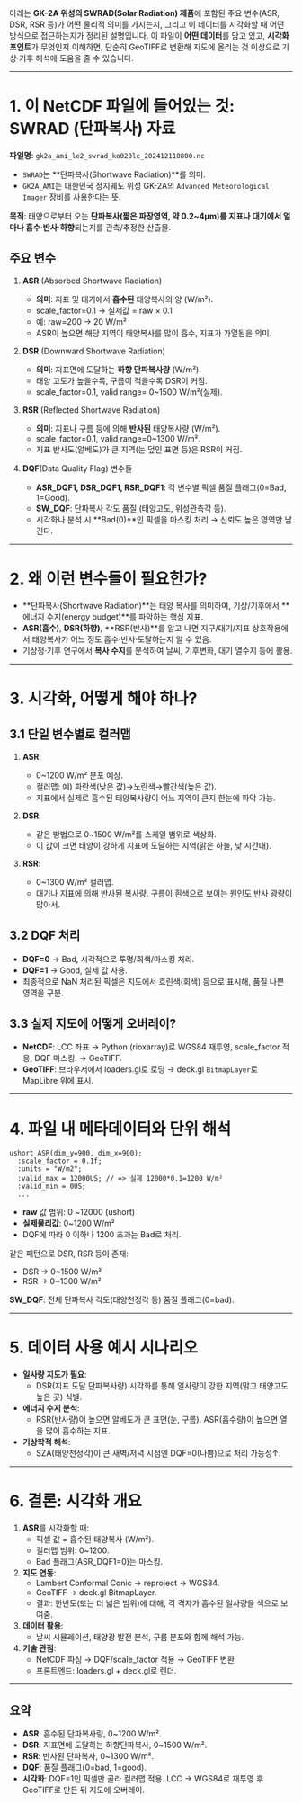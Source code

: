 아래는 **GK-2A 위성의 SWRAD(Solar Radiation) 제품**에 포함된 주요 변수(ASR, DSR, RSR 등)가 어떤 물리적 의미를 가지는지, 그리고 이 데이터를 시각화할 때 어떤 방식으로 접근하는지가 정리된 설명입니다. 이 파일이 **어떤 데이터**를 담고 있고, **시각화 포인트**가 무엇인지 이해하면, 단순히 GeoTIFF로 변환해 지도에 올리는 것 이상으로 기상·기후 해석에 도움을 줄 수 있습니다.

---

# 1. 이 NetCDF 파일에 들어있는 것: SWRAD (단파복사) 자료

**파일명**: `gk2a_ami_le2_swrad_ko020lc_202412110800.nc`  
- `SWRAD`는 **단파복사(Shortwave Radiation)**를 의미.  
- `GK2A_AMI`는 대한민국 정지궤도 위성 GK-2A의 `Advanced Meteorological Imager` 장비를 사용한다는 뜻.

**목적**: 태양으로부터 오는 **단파복사(짧은 파장영역, 약 0.2~4μm)를 지표나 대기에서 얼마나 흡수·반사·하향**되는지를 관측/추정한 산출물.

## 주요 변수
1. **ASR** (Absorbed Shortwave Radiation)  
   - **의미**: 지표 및 대기에서 **흡수된** 태양복사의 양 (W/m²).  
   - scale_factor=0.1 → 실제값 = raw × 0.1  
   - 예: raw=200 → 20 W/m²  
   - ASR이 높으면 해당 지역이 태양복사를 많이 흡수, 지표가 가열됨을 의미.

2. **DSR** (Downward Shortwave Radiation)  
   - **의미**: 지표면에 도달하는 **하향 단파복사량** (W/m²).  
   - 태양 고도가 높을수록, 구름이 적을수록 DSR이 커짐.  
   - scale_factor=0.1, valid range= 0~1500 W/m²(실제).

3. **RSR** (Reflected Shortwave Radiation)  
   - **의미**: 지표나 구름 등에 의해 **반사된** 태양복사량 (W/m²).  
   - scale_factor=0.1, valid range=0~1300 W/m².  
   - 지표 반사도(알베도)가 큰 지역(눈 덮인 표면 등)은 RSR이 커짐.

4. **DQF**(Data Quality Flag) 변수들  
   - **ASR_DQF1, DSR_DQF1, RSR_DQF1**: 각 변수별 픽셀 품질 플래그(0=Bad, 1=Good).  
   - **SW_DQF**: 단파복사 각도 품질 (태양고도, 위성관측각 등).  
   - 시각화나 분석 시 **Bad(0)**인 픽셀을 마스킹 처리 → 신뢰도 높은 영역만 남긴다.

---

# 2. 왜 이런 변수들이 필요한가?

- **단파복사(Shortwave Radiation)**는 태양 복사를 의미하며, 기상/기후에서 **에너지 수지(energy budget)**를 파악하는 핵심 지표.
- **ASR(흡수)**, **DSR(하향)**, **RSR(반사)**를 알고 나면 지구/대기/지표 상호작용에서 태양복사가 어느 정도 흡수·반사·도달하는지 알 수 있음.
- 기상청·기후 연구에서 **복사 수지**를 분석하여 날씨, 기후변화, 대기 열수지 등에 활용.

---

# 3. 시각화, 어떻게 해야 하나?

## 3.1 단일 변수별로 컬러맵

1. **ASR**:
   - 0~1200 W/m² 분포 예상.  
   - 컬러맵: 예) 파란색(낮은 값)→노란색→빨간색(높은 값).  
   - 지표에서 실제로 흡수된 태양복사량이 어느 지역이 큰지 한눈에 파악 가능.

2. **DSR**:
   - 같은 방법으로 0~1500 W/m²를 스케일 범위로 색상화.  
   - 이 값이 크면 태양이 강하게 지표에 도달하는 지역(맑은 하늘, 낮 시간대).

3. **RSR**:
   - 0~1300 W/m² 컬러맵.  
   - 대기나 지표에 의해 반사된 복사량. 구름이 흰색으로 보이는 원인도 반사 광량이 많아서.

## 3.2 DQF 처리

- **DQF=0** → Bad, 시각적으로 투명/회색/마스킹 처리.  
- **DQF=1** → Good, 실제 값 사용.  
- 최종적으로 NaN 처리된 픽셀은 지도에서 흐린색(회색) 등으로 표시해, 품질 나쁜 영역을 구분.

## 3.3 실제 지도에 어떻게 오버레이?

- **NetCDF**: LCC 좌표 → Python (rioxarray)로 WGS84 재투영, scale_factor 적용, DQF 마스킹. → GeoTIFF.  
- **GeoTIFF**: 브라우저에서 loaders.gl로 로딩 → deck.gl `BitmapLayer`로 MapLibre 위에 표시.

---

# 4. 파일 내 메타데이터와 단위 해석

```
ushort ASR(dim_y=900, dim_x=900);
  :scale_factor = 0.1f;
  :units = "W/m2";
  :valid_max = 12000US; // => 실제 12000*0.1=1200 W/m²
  :valid_min = 0US;
  ...
```
- **raw** 값 범위: 0 ~12000 (ushort)  
- **실제물리값**: 0~1200 W/m²  
- DQF에 따라 0 이하나 1200 초과는 Bad로 처리.

같은 패턴으로 DSR, RSR 등이 존재:
- DSR → 0~1500 W/m²  
- RSR → 0~1300 W/m²  

**SW_DQF**: 전체 단파복사 각도(태양천정각 등) 품질 플래그(0=bad).

---

# 5. 데이터 사용 예시 시나리오

- **일사량 지도가 필요**:  
  - DSR(지표 도달 단파복사량) 시각화를 통해 일사량이 강한 지역(맑고 태양고도 높은 곳) 식별.
- **에너지 수지 분석**:  
  - RSR(반사량)이 높으면 알베도가 큰 표면(눈, 구름). ASR(흡수량)이 높으면 열을 많이 흡수하는 지표.
- **기상학적 해석**:  
  - SZA(태양천정각)이 큰 새벽/저녁 시점엔 DQF=0(나쁨)으로 처리 가능성↑.

---

# 6. 결론: 시각화 개요

1. **ASR**를 시각화할 때:
   - 픽셀 값 = 흡수된 태양복사 (W/m²).  
   - 컬러맵 범위: 0~1200.  
   - Bad 플래그(ASR_DQF1=0)는 마스킹.
2. **지도 연동**:  
   - Lambert Conformal Conic → reproject → WGS84.  
   - GeoTIFF → deck.gl BitmapLayer.  
   - 결과: 한반도(또는 더 넓은 범위)에 대해, 각 격자가 흡수된 일사량을 색으로 보여줌.
3. **데이터 활용**:
   - 날씨 시뮬레이션, 태양광 발전 분석, 구름 분포와 함께 해석 가능.
4. **기술 관점**:
   - NetCDF 파싱 → DQF/scale_factor 적용 → GeoTIFF 변환  
   - 프론트엔드: loaders.gl + deck.gl로 렌더.

---

## 요약

- **ASR**: 흡수된 단파복사량, 0~1200 W/m².  
- **DSR**: 지표면에 도달하는 하향단파복사, 0~1500 W/m².  
- **RSR**: 반사된 단파복사, 0~1300 W/m².  
- **DQF**: 품질 플래그(0=bad, 1=good).  
- **시각화**: DQF=1인 픽셀만 골라 컬러맵 적용. LCC → WGS84로 재투영 후 GeoTIFF로 만든 뒤 지도에 오버레이.  